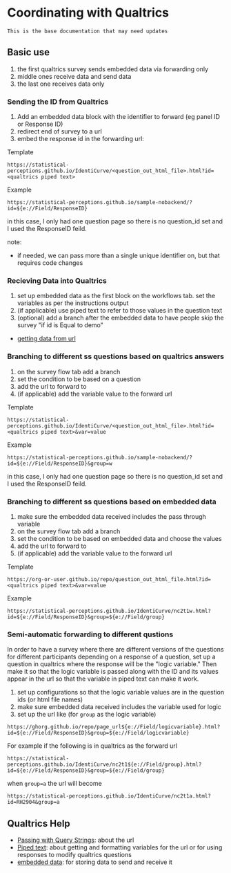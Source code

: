 # Coordinating with Qualtrics 


```{important}
This is the base documentation that may need updates
```

## Basic use

1. the first qualtrics survey sends embedded data via forwarding only
2. middle ones receive data and send data 
3. the last one receives data only

### Sending the ID from Qualtrics

1. Add an embedded data block with the identifier to forward (eg panel ID or Response ID)
2. redirect end of survey to a url
3. embed the response id in the forwarding url:

Template
```
https://statistical-perceptions.github.io/IdentiCurve/<question_out_html_file>.html?id=<qualtrics piped text>
```

Example

```
https://statistical-perceptions.github.io/sample-nobackend/?id=${e://Field/ResponseID}
```
in this case, I only had one question page so there is no question_id set and I used the ResponseID feild. 

note:
- if needed, we can pass more than a single unique identifier on, but that requires code changes


### Recieving Data into Qualtrics

1. set up embedded data as the first block on the workflows tab. set the variables as per the instructions output
2. (if applicable) use piped text to refer to those values in the question text
3. (optional) add a branch after the embedded data to have people skip the survey "if id is Equal to demo" 

- [getting data from url](https://www.qualtrics.com/support/survey-platform/survey-module/survey-flow/standard-elements/embedded-data/#SettingValuesFromTheSurveyURL)


### Branching to different ss questions based on qualtrics answers 

1. on the survey flow tab add a branch
2. set the condition to be based on a question
3. add the url to forward to
4. (if applicable) add the variable value to the forward url 


Template
```
https://statistical-perceptions.github.io/IdentiCurve/<question_out_html_file>.html?id=<qualtrics piped text>&var=value
```

Example

```
https://statistical-perceptions.github.io/sample-nobackend/?id=${e://Field/ResponseID}&group=w
```
in this case, I only had one question page so there is no question_id set and I used the ResponseID feild. 

### Branching to different ss questions based on embedded data

1. make sure the embedded data received includes the pass through variable
2. on the survey flow tab add a branch
3. set the condition to be based on embedded data and choose the values
4. add the url to forward to
5. (if applicable) add the variable value to the forward url 


Template
```
https://org-or-user.github.io/repo/question_out_html_file.html?id=<qualtrics piped text>&var=value
```

Example

```
https://statistical-perceptions.github.io/IdentiCurve/nc2t1w.html?id=${e://Field/ResponseID}&group=${e://Field/group}
```

### Semi-automatic forwarding to different qustions

In order to have a survey where there are different versions of the questions for different participants depending on a response of a question, set up a question in qualtrics where the response will be the "logic variable." Then make it so that the logic variable is passed along with the ID and its values appear in the url so that the variable in piped text can make it work.  

1. set up configurations so that the logic variable values are in the question ids (or html file names)
2. make sure embedded data received includes the variable used for logic
3. set up the url like (for `group` as the logic variable)


```
https://ghorg.github.io/repo/page_url${e://Field/logicvariable}.html?id=${e://Field/ResponseID}&group=${e://Field/logicvariable}
```
 
For example if the following is in qualtrics as the forward url 


```
https://statistical-perceptions.github.io/IdentiCurve/nc2t1${e://Field/group}.html?id=${e://Field/ResponseID}&group=${e://Field/group}
```

when `group=a` the url will become

```
https://statistical-perceptions.github.io/IdentiCurve/nc2t1a.html?id=RH2904&group=a
```

## Qualtrics Help 

- [Passing with Query Strings](https://www.qualtrics.com/support/survey-platform/survey-module/survey-flow/standard-elements/passing-information-through-query-strings/): about the url
- [Piped text](https://www.qualtrics.com/support/survey-platform/survey-module/editing-questions/piped-text/piped-text-overview/): about getting and formatting variables for the url or for using responses to modify qualtrics questions
- [embedded data](https://www.qualtrics.com/support/survey-platform/survey-module/survey-flow/standard-elements/embedded-data/): for storing data to send and receive it

